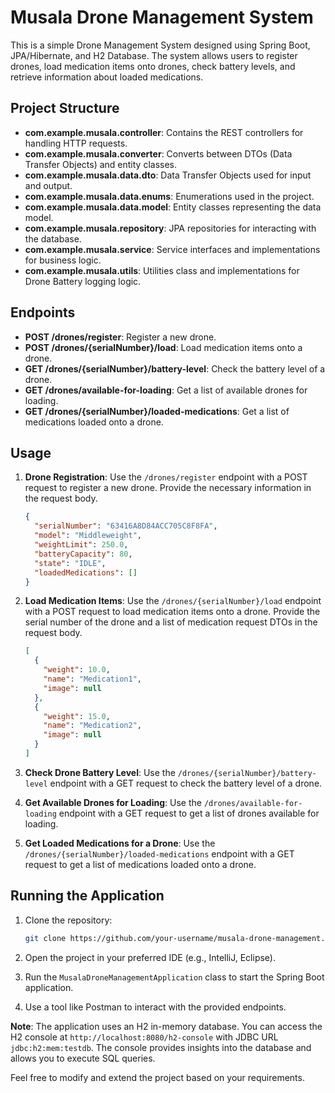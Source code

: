 # Musala Drone Management System

This is a simple Drone Management System designed using Spring Boot, JPA/Hibernate, and H2 Database. The system allows users to register drones, load medication items onto drones, check battery levels, and retrieve information about loaded medications.

## Project Structure

- **com.example.musala.controller**: Contains the REST controllers for handling HTTP requests.
- **com.example.musala.converter**: Converts between DTOs (Data Transfer Objects) and entity classes.
- **com.example.musala.data.dto**: Data Transfer Objects used for input and output.
- **com.example.musala.data.enums**: Enumerations used in the project.
- **com.example.musala.data.model**: Entity classes representing the data model.
- **com.example.musala.repository**: JPA repositories for interacting with the database.
- **com.example.musala.service**: Service interfaces and implementations for business logic.
- **com.example.musala.utils**: Utilities class and implementations for Drone Battery logging logic.

## Endpoints

- **POST /drones/register**: Register a new drone.
- **POST /drones/{serialNumber}/load**: Load medication items onto a drone.
- **GET /drones/{serialNumber}/battery-level**: Check the battery level of a drone.
- **GET /drones/available-for-loading**: Get a list of available drones for loading.
- **GET /drones/{serialNumber}/loaded-medications**: Get a list of medications loaded onto a drone.

## Usage

1. **Drone Registration**: Use the `/drones/register` endpoint with a POST request to register a new drone. Provide the necessary information in the request body.

    ```json
    {
      "serialNumber": "63416A8D84ACC705C8F8FA",
      "model": "Middleweight",
      "weightLimit": 250.0,
      "batteryCapacity": 80,
      "state": "IDLE",
      "loadedMedications": []
    }
    ```

2. **Load Medication Items**: Use the `/drones/{serialNumber}/load` endpoint with a POST request to load medication items onto a drone. Provide the serial number of the drone and a list of medication request DTOs in the request body.

    ```json
    [
      {
        "weight": 10.0,
        "name": "Medication1",
        "image": null
      },
      {
        "weight": 15.0,
        "name": "Medication2",
        "image": null
      }
    ]
    ```

3. **Check Drone Battery Level**: Use the `/drones/{serialNumber}/battery-level` endpoint with a GET request to check the battery level of a drone.

4. **Get Available Drones for Loading**: Use the `/drones/available-for-loading` endpoint with a GET request to get a list of drones available for loading.

5. **Get Loaded Medications for a Drone**: Use the `/drones/{serialNumber}/loaded-medications` endpoint with a GET request to get a list of medications loaded onto a drone.

## Running the Application

1. Clone the repository:

    ```bash
    git clone https://github.com/your-username/musala-drone-management.git
    ```

2. Open the project in your preferred IDE (e.g., IntelliJ, Eclipse).

3. Run the `MusalaDroneManagementApplication` class to start the Spring Boot application.

4. Use a tool like Postman to interact with the provided endpoints.

**Note**: The application uses an H2 in-memory database. You can access the H2 console at `http://localhost:8080/h2-console` with JDBC URL `jdbc:h2:mem:testdb`. The console provides insights into the database and allows you to execute SQL queries.

Feel free to modify and extend the project based on your requirements.